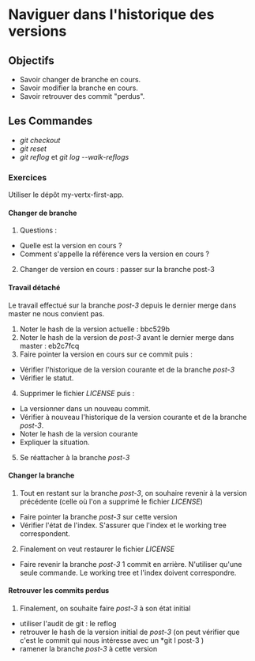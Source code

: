 Naviguer dans l'historique des versions
=======================================

Objectifs
---------
- Savoir changer de branche en cours.
- Savoir modifier la branche en cours.
- Savoir retrouver des commit "perdus".

Les Commandes
-------------
- *git checkout*
- *git reset*
- *git reflog* et *git log --walk-reflogs*

### Exercices ###
Utiliser le dépôt my-vertx-first-app.

#### Changer de branche ####
1. Questions :
  - Quelle est la version en cours ?
  - Comment s'appelle la référence vers la version en cours ?
2. Changer de version en cours : passer sur la branche post-3

#### Travail détaché ####
Le travail effectué sur la branche *post-3* depuis le dernier merge dans master ne nous convient pas.

1. Noter le hash de la version actuelle : bbc529b
2. Noter le hash de la version de *post-3* avant le dernier merge dans master : eb2c7fcq
3. Faire pointer la version en cours sur ce commit puis :
  - Vérifier l'historique de la version courante et de la branche *post-3*
  - Vérifier le statut.
4. Supprimer le fichier *LICENSE* puis :
  - La versionner dans un nouveau commit.
  - Vérifier à nouveau l'historique de la version courante et de la branche *post-3*.
  - Noter le hash de la version courante
  - Expliquer la situation.
5. Se réattacher à la branche *post-3*

#### Changer la branche ####
1. Tout en restant sur la branche *post-3*, on souhaire revenir à la version précédente (celle où l'on a supprimé le fichier *LICENSE*)
  - Faire pointer la branche *post-3* sur cette version
  - Vérifier l'état de l'index. S'assurer que l'index et le working tree correspondent.
2. Finalement on veut restaurer le fichier *LICENSE*
  - Faire revenir la branche *post-3* 1 commit en arrière. N'utiliser qu'une seule commande. Le working tree et l'index doivent correspondre.

#### Retrouver les commits perdus ####
1. Finalement, on souhaite faire *post-3* à son état initial
  - utiliser l'audit de git : le reflog
  - retrouver le hash de la version initial de *post-3* (on peut vérifier que c'est le commit qui nous intéresse avec un *git l post-3 <hash>)
  - ramener la branche *post-3* à cette version
